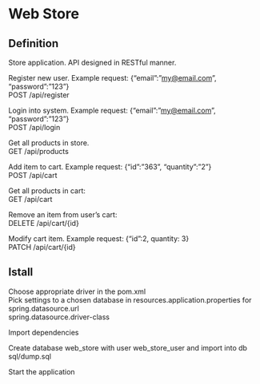 # Web Store

## Definition

Store application. API designed in RESTful manner.
 
Register new user. Example request: {“email”:”my@email.com”, “password”:”123”}<br>
POST /api/register
 
Login into system. Example request: {“email”:”my@email.com”, “password”:”123”} <br>
POST /api/login
 
Get all products in store.<br>
GET /api/products
 
Add item to cart. Example request: {“id”:”363”, “quantity”:”2”} <br>
POST /api/cart

Get all products in cart:<br>
GET /api/cart
 
Remove an item from user’s cart:<br>
DELETE /api/cart/{id}
 
Modify cart item. Example request: {“id”:2, quantity: 3}<br>
PATCH /api/cart/{id}

## Istall

Choose appropriate driver in the pom.xml<br>
Pick settings to a chosen database in resources.application.properties for<br>
spring.datasource.url<br>
spring.datasource.driver-class


Import dependencies

Create database web_store with user web_store_user and import into db<br>
sql/dump.sql

Start the application
